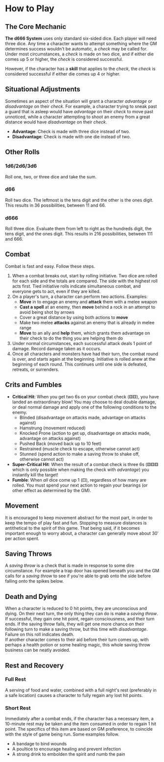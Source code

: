 # How to Play

## The Core Mechanic
**The d666 System** uses only standard six-sided dice. Each player will need three dice.
Any time a character wants to attempt something where the GM determines success wouldn't be automatic, a *check* may be called for. Under most circumstances, a *check* is made on two dice, and if either die comes up 5 or higher, the *check* is considered successful.

However, if the character has a **skill** that applies to the *check*, the *check* is considered successful
if either die comes up 4 or higher.

## Situational Adjustments
Sometimes an aspect of the situation will grant a character *advantage* or *disadvantage* on their *check*. For example, a character trying to sneak past a guard that is asleep would have *advantage* on their *check* to move past unnoticed, while a character attempting to shoot an enemy from a great distance would have *disadvantage* on their *check*.
- **Advantage**: Check is made with three dice instead of two.
- **Disadvantage**: Check is made with one die instead of two.

## Other Rolls
### 1d6/2d6/3d6
Roll one, two, or three dice and take the sum.

### d66
Roll two dice. The leftmost is the tens digit and the other is the ones digit.
This results in 36 possibilities, between 11 and 66.

### d666
Roll three dice. Evaluate them from left to right as the hundreds digit, the tens digit,
and the ones digit. This results in 216 possibilities, between 111 and 666.

## Combat
Combat is fast and easy. Follow these steps.
1. When a combat breaks out, start by rolling initiative. Two dice are rolled for each side and the totals are compared. The side with the highest roll acts first. Tied initiative rolls indicate simultaneous combat, and everyone gets to act, even if they are killed.
2. On a player's turn, a character can perform two actions. Examples:
    - **Move** in to engage an enemy and **attack** them with a melee weapon
    - **Cast a spell** at an enemy, then **move** behind a rock in an attempt to avoid being shot by arrows
    - Cover a great distance by using both actions to **move**
    - Make two melee **attacks** against an enemy that is already in melee range
    - **Move** to an ally and **help** them, which grants them advantage on their check to do the thing you are helping them do
3. Under normal circumstances, each successful attack deals 1 point of damage. Record damage taken as it occurs.
4. Once all characters and monsters have had their turn, the combat round is over, and starts again at the beginning. Initiative is rolled anew at the beginning of each round. This continues until one side is defeated, retreats, or surrenders.

## Crits and Fumbles
- **Critical Hit**: When you get two 6s on your combat check (⚅⚅), you have landed an extraordinary blow! You may choose to deal double damage, or deal normal damage and apply one of the following conditions to the enemy.
  - Blinded (disadvantage on attacks made, advantage on attacks against)
  - Hamstrung (movement reduced)
  - Knocked Prone (action to get up, disadvantage on attacks made, advantage on attacks against)
  - Pushed Back (moved back up to 10 feet)
  - Restrained (muscle check to escape, otherwise cannot act)
  - Stunned (spend action to make a saving throw to shake off, otherwise cannot act)
- **Super-Critical Hit**: When the result of a combat check is three 6s (⚅⚅⚅ which is only possible when making the check with *advantage*) you instantly kill the target!
- **Fumble**: When *all* dice come up 1 (⚀), regardless of how many are rolled. You must spend your next action to regain your bearings (or other effect as determined by the GM).

## Movement
It is encouraged to keep movement abstract for the most part, in order to keep the tempo of play fast and fun. Stopping to measure distances is antithetical to the spirit of this game. That being said, if it becomes important enough to worry about, a character can generally move about 30' per action spent.

## Saving Throws
A *saving throw* is a check that is made in response to some dire circumstance. For example a trap door has opened beneath you and the GM calls for a *saving throw* to see if you're able to grab onto the side before falling onto the spikes below.

## Death and Dying
When a character is reduced to 0 hit points, they are unconscious and dying. On their next turn, the only thing they can do is make a *saving throw*. If successful, they gain one hit point, regain consciousness, and their turn ends. If the saving throw fails, they will get one more chance on their following turn to make a saving throw, but this time with *disadvantage*. Failure on this roll indicates death.  
If another character comes to their aid before their turn comes up, with perhaps a health potion or some healing magic, this whole saving throw business can be neatly avoided.

## Rest and Recovery

### Full Rest
A serving of food and water, combined with a full night's rest (preferably in a safe
location) causes a character to fully regain any lost hit points.

### Short Rest
Immediately after a combat ends, if the character has a necessary item, a 10-minute rest may be taken
and the item consumed in order to regain 1 hit point. The specifics of this item are based on GM
preference, to coincide with the style of game being run. Some examples follow.
- A bandage to bind wounds
- A poultice to encourage healing and prevent infection
- A strong drink to embolden the spirit and numb the pain
